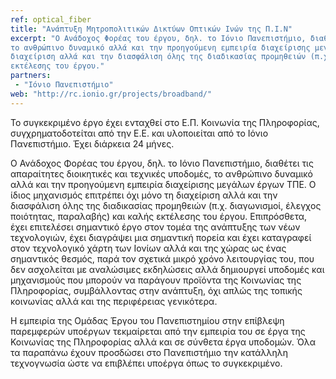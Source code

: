 ```yaml
---
ref: optical_fiber
title: "Ανάπτυξη Μητροπολιτικών Δικτύων Οπτικών Ινών της Π.Ι.Ν"
excerpt: "Ο Ανάδοχος Φορέας του έργου, δηλ. το Ιόνιο Πανεπιστήμιο, διαθέτει τις απαραίτητες διοικητικές και τεχνικές υποδομές, 
το ανθρώπινο δυναμικό αλλά και την προηγούμενη εμπειρία διαχείρισης μεγάλων έργων ΤΠΕ. Ο ίδιος μηχανισμός επιτρέπει όχι μόνο τη 
διαχείριση αλλά και την διασφάλιση όλης της διαδικασίας προμηθειών (π.χ. διαγωνισμοί, έλεγχος ποιότητας, παραλαβής) και καλής 
εκτέλεσης του έργου."
partners:
 - "Ιόνιο Πανεπιστήμιο"
web: "http://rc.ionio.gr/projects/broadband/"
---
```


Το συγκεκριμένο έργο έχει ενταχθεί στο Ε.Π. Κοινωνία της Πληροφορίας, συγχρηματοδοτείται από την Ε.E. και υλοποιείται από το 
Ιόνιο Πανεπιστήμιο. Έχει διάρκεια 24 μήνες.

Ο Ανάδοχος Φορέας του έργου, δηλ. το Ιόνιο Πανεπιστήμιο, διαθέτει τις απαραίτητες διοικητικές και τεχνικές υποδομές, το ανθρώπινο 
δυναμικό αλλά και την προηγούμενη εμπειρία διαχείρισης μεγάλων έργων ΤΠΕ. Ο ίδιος μηχανισμός επιτρέπει όχι μόνο τη διαχείριση αλλά
και την διασφάλιση όλης της διαδικασίας προμηθειών (π.χ. διαγωνισμοί, έλεγχος ποιότητας, παραλαβής) και καλής εκτέλεσης του έργου.
Επιπρόσθετα, έχει επιτελέσει σημαντικό έργο στον τομέα της ανάπτυξης των νέων τεχνολογιών, έχει διαγράψει μια σημαντική πορεία και
έχει καταγραφεί στον τεχνολογικό χάρτη των Ιονίων αλλά και της χώρας ως ένας σημαντικός θεσμός, παρά τον σχετικά μικρό χρόνο 
λειτουργίας του, που δεν ασχολείται με αναλώσιμες εκδηλώσεις αλλά δημιουργεί υποδομές και μηχανισμούς που μπορούν να παράγουν
προϊόντα της Κοινωνίας της Πληροφορίας, συμβάλλοντας στην ανάπτυξη, όχι απλώς της τοπικής κοινωνίας αλλά και της περιφέρειας 
γενικότερα.

Η εμπειρία της Ομάδας Έργου του Πανεπιστημίου στην επίβλεψη παρεμφερών υποέργων τεκμαίρεται από την εμπειρία του σε έργα της 
Κοινωνίας της Πληροφορίας αλλά και σε σύνθετα έργα υποδομών. Όλα τα παραπάνω έχουν προσδώσει στο Πανεπιστήμιο την κατάλληλη 
τεχνογνωσία ώστε να επιβλέπει υποέργα όπως το συγκεκριμένο.
